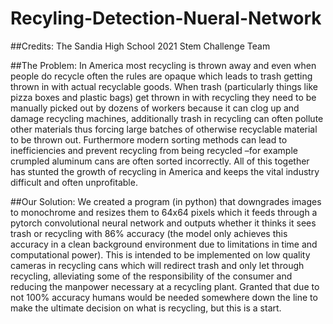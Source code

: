 # Recyling-Detection-Nueral-Network
 
##Credits: 
The Sandia High School 2021 Stem Challenge Team 

##The Problem:
In America most recycling is thrown away and even when people do recycle often the rules are opaque which leads to trash getting thrown in with actual recyclable goods. When trash (particularly things like pizza boxes and plastic bags) get thrown in with recycling they need to be manually picked out by dozens of workers because it can clog up and damage recycling machines, additionally trash in recycling can often pollute other materials thus forcing large batches of otherwise recyclable material to be thrown out. Furthermore modern sorting methods can lead to inefficiencies and prevent recycling from being recycled –for example crumpled aluminum cans are often sorted incorrectly. All of this together has stunted the growth of recycling in America and keeps the vital industry difficult and often unprofitable. 

##Our Solution:
We created a program (in python) that downgrades images to monochrome and resizes them to 64x64 pixels which it feeds through a pytorch convolutional neural network and outputs whether it thinks it sees trash or recycling with 86% accuracy (the model only achieves this accuracy in a clean background environment due to limitations in time and computational power). This is intended to be implemented on low quality cameras in recycling cans which will redirect trash and only let through recycling, alleviating some of the responsibility of the consumer and reducing the manpower necessary at a recycling plant. Granted that due to not 100% accuracy humans would be needed somewhere down the line to make the ultimate decision on what is recycling, but this is a start.

